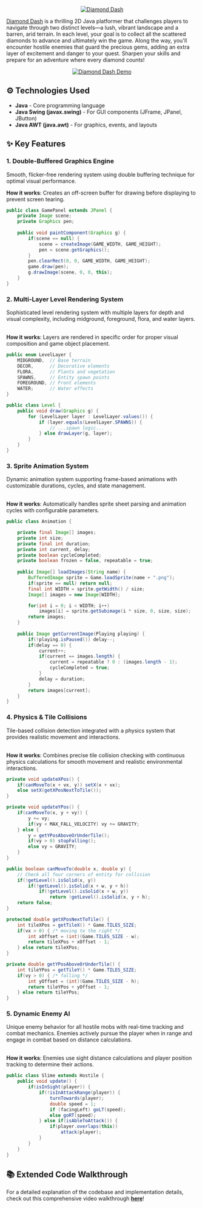 
<p align="center">
  <a href="https://youtu.be/m_qE0tDzJ1s?si=k7eZ-Vng8DPyw6LM" target="_blank" rel="noreferrer"><img src="https://i.imgur.com/Vwp7U66.png" alt="Diamond Dash"></a>
</p>


[Diamond Dash](https://youtu.be/m_qE0tDzJ1s?si=k7eZ-Vng8DPyw6LM) is a thrilling 2D Java platformer that challenges players to navigate through two distinct levels—a lush, vibrant landscape and a barren, arid terrain. In each level, your goal is to collect all the scattered diamonds to advance and ultimately win the game. Along the way, you'll encounter hostile enemies that guard the precious gems, adding an extra layer of excitement and danger to your quest. Sharpen your skills and prepare for an adventure where every diamond counts!
&nbsp;

<p align="center">
  <a href="https://youtu.be/m_qE0tDzJ1s?si=k7eZ-Vng8DPyw6LM">
    <img src="https://i.imgur.com/4k3xDWD.gif" alt="Diamond Dash Demo">
  </a>
</p>

## ⚙️ Technologies Used

-   **Java** - Core programming language
-   **Java Swing (javax.swing)** - For GUI components (JFrame, JPanel, JButton)
-   **Java AWT (java.awt)** - For graphics, events, and layouts
&nbsp;

## ✨ Key Features

### 1. Double-Buffered Graphics Engine

Smooth, flicker-free rendering system using double buffering technique for optimal visual performance.
&nbsp;

**How it works**: Creates an off-screen buffer for drawing before displaying to prevent screen tearing.

```java
public class GamePanel extends JPanel {
    private Image scene;
    private Graphics pen;
    
    public void paintComponent(Graphics g) {
        if(scene == null) {
            scene = createImage(GAME_WIDTH, GAME_HEIGHT);
            pen = scene.getGraphics();
        }
        pen.clearRect(0, 0, GAME_WIDTH, GAME_HEIGHT);
        game.draw(pen);
        g.drawImage(scene, 0, 0, this);
    }
}
```

### 2. Multi-Layer Level Rendering System

Sophisticated level rendering system with multiple layers for depth and visual complexity, including midground, foreground, flora, and water layers.  
&nbsp;

**How it works**: Layers are rendered in specific order for proper visual composition and game object placement.

```java
public enum LevelLayer {
    MIDGROUND,  // Base terrain
    DECOR,      // Decorative elements
    FLORA,      // Plants and vegetation
    SPAWNS,     // Entity spawn points
    FOREGROUND, // Front elements
    WATER;      // Water effects
}

public class Level {
	public void draw(Graphics g) {
		for (LevelLayer layer : LevelLayer.values()) {
			if (layer.equals(LevelLayer.SPAWNS)) {
				// ...spawn logic...
			} else drawLayer(g, layer);
		}
	}
}
```

### 3. Sprite Animation System

Dynamic animation system supporting frame-based animations with customizable durations, cycles, and state management.  
&nbsp;

**How it works**: Automatically handles sprite sheet parsing and animation cycles with configurable parameters.

```java
public class Animation {

	private final Image[] images;
	private int size;
	private final int duration;
	private int current, delay;
	private boolean cycleCompleted;
	private boolean frozen = false, repeatable = true;
	
	public Image[] loadImages(String name) {
		BufferedImage sprite = Game.loadSprite(name + ".png");
		if(sprite == null) return null;
		final int WIDTH = sprite.getWidth() / size;
		Image[] images = new Image[WIDTH];

		for(int i = 0; i < WIDTH; i++)
			images[i] = sprite.getSubimage(i * size, 0, size, size);
		return images;
	}
	
	public Image getCurrentImage(Playing playing) {
		if(!playing.isPaused()) delay--;
		if(delay == 0) {
			current++;
			if(current == images.length) {
				current = repeatable ? 0 : (images.length - 1);
				cycleCompleted = true;
			}
			delay = duration;
		}
		return images[current];
	}
}
```

### 4. Physics & Tile Collisions

Tile-based collision detection integrated with a physics system that provides realistic movement and interactions.  
&nbsp;

**How it works**: Combines precise tile collision checking with continuous physics calculations for smooth movement and realistic environmental interactions.

```java
private void updateXPos() {
	if(canMoveTo(x + vx, y)) setX(x + vx);
	else setX(getXPosNextToTile());
}

private void updateYPos() {
	if(canMoveTo(x, y + vy)) {
		y += vy;
		if(vy < MAX_FALL_VELOCITY) vy += GRAVITY;
	} else {
		y = getYPosAboveOrUnderTile();
		if(vy > 0) stopFalling();
		else vy = GRAVITY;
	}
}

public boolean canMoveTo(double x, double y) {
	// Check all four corners of entity for collision
	if(!getLevel().isSolid(x, y))
		if(!getLevel().isSolid(x + w, y + h))
			if(!getLevel().isSolid(x + w, y))
				return !getLevel().isSolid(x, y + h);
	return false;
}

protected double getXPosNextToTile() {
	int tileXPos = getTileX() * Game.TILES_SIZE;
	if(vx > 0) { /* moving to the right */
		int xOffset = (int)(Game.TILES_SIZE - w);
		return tileXPos + xOffset - 1;
	} else return tileXPos;
}

private double getYPosAboveOrUnderTile() {
	int tileYPos = getTileY() * Game.TILES_SIZE;
	if(vy > 0) { /* falling */
		int yOffset = (int)(Game.TILES_SIZE - h);
		return tileYPos + yOffset - 1;
	} else return tileYPos;
}
```

### 5. Dynamic Enemy AI

Unique enemy behavior for all hostile mobs with real-time tracking and combat mechanics. Enemies actively pursue the player when in range and engage in combat based on distance calculations.  
&nbsp;

**How it works**: Enemies use sight distance calculations and player position tracking to determine their actions.

```java
public class Slime extends Hostile {
    public void update() {
        if(isInSight(player)) {
            if(!isInAttackRange(player)) {
                turnTowards(player);
                double speed = 1;
                if (facingLeft) goLT(speed);
                else goRT(speed);
            } else if(isAbleToAttack()) {
                if(player.overlaps(this))
                    attack(player);
            }
        }
    }
}
```

## 📚 Extended Code Walkthrough
For a detailed explanation of the codebase and implementation details, check out this comprehensive video walkthrough **[here](https://youtu.be/DTcJq4k3OIY?si=L-m0hkogo-WQ7baq)**!

